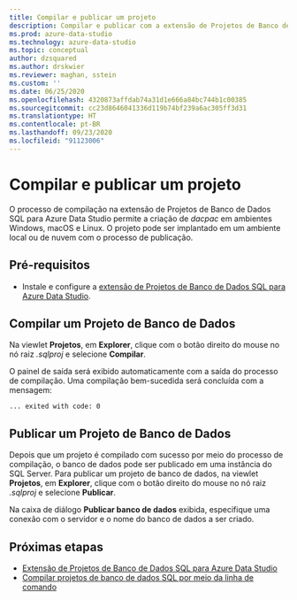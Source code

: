 ```yaml
---
title: Compilar e publicar um projeto
description: Compilar e publicar com a extensão de Projetos de Banco de Dados do SQL Server
ms.prod: azure-data-studio
ms.technology: azure-data-studio
ms.topic: conceptual
author: dzsquared
ms.author: drskwier
ms.reviewer: maghan, sstein
ms.custom: ''
ms.date: 06/25/2020
ms.openlocfilehash: 4320873affdab74a31d1e666a84bc744b1c00385
ms.sourcegitcommit: cc23d8646041336d119b74bf239a6ac305ff3d31
ms.translationtype: HT
ms.contentlocale: pt-BR
ms.lasthandoff: 09/23/2020
ms.locfileid: "91123006"
---
```

# <a name="build-and-publish-a-project"></a>Compilar e publicar um projeto

O processo de compilação na extensão de Projetos de Banco de Dados SQL para Azure Data Studio permite a criação de *dacpac* em ambientes Windows, macOS e Linux. O projeto pode ser implantado em um ambiente local ou de nuvem com o processo de publicação.

## <a name="prerequisites"></a>Pré-requisitos

- Instale e configure a [extensão de Projetos de Banco de Dados SQL para Azure Data Studio](sql-database-project-extension.md).

## <a name="build-a-database-project"></a>Compilar um Projeto de Banco de Dados

 Na viewlet **Projetos**, em **Explorer**, clique com o botão direito do mouse no nó raiz *.sqlproj* e selecione **Compilar**.

 O painel de saída será exibido automaticamente com a saída do processo de compilação.  Uma compilação bem-sucedida será concluída com a mensagem: 

 ``` ... exited with code: 0 ```

## <a name="publish-a-database-project"></a>Publicar um Projeto de Banco de Dados

Depois que um projeto é compilado com sucesso por meio do processo de compilação, o banco de dados pode ser publicado em uma instância do SQL Server. Para publicar um projeto de banco de dados, na viewlet **Projetos**, em **Explorer**, clique com o botão direito do mouse no nó raiz *.sqlproj* e selecione **Publicar**.

Na caixa de diálogo **Publicar banco de dados** exibida, especifique uma conexão com o servidor e o nome do banco de dados a ser criado.

## <a name="next-steps"></a>Próximas etapas

- [Extensão de Projetos de Banco de Dados SQL para Azure Data Studio](sql-database-project-extension.md)
- [Compilar projetos de banco de dados SQL por meio da linha de comando](sql-database-project-extension-build-from-command-line.md)
